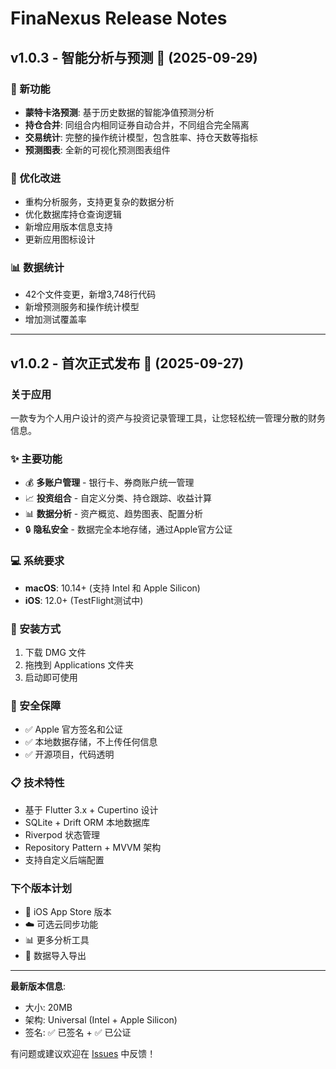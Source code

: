 # FinaNexus Release Notes

## v1.0.3 - 智能分析与预测 🔮 (2025-09-29)

### 🚀 新功能

- **蒙特卡洛预测**: 基于历史数据的智能净值预测分析
- **持仓合并**: 同组合内相同证券自动合并，不同组合完全隔离  
- **交易统计**: 完整的操作统计模型，包含胜率、持仓天数等指标
- **预测图表**: 全新的可视化预测图表组件

### 🔧 优化改进

- 重构分析服务，支持更复杂的数据分析
- 优化数据库持仓查询逻辑
- 新增应用版本信息支持
- 更新应用图标设计

### 📊 数据统计

- 42个文件变更，新增3,748行代码
- 新增预测服务和操作统计模型
- 增加测试覆盖率

---

## v1.0.2 - 首次正式发布 🎉 (2025-09-27)

### 关于应用

一款专为个人用户设计的资产与投资记录管理工具，让您轻松统一管理分散的财务信息。

### ✨ 主要功能

- 💰 **多账户管理** - 银行卡、券商账户统一管理
- 📈 **投资组合** - 自定义分类、持仓跟踪、收益计算  
- 📊 **数据分析** - 资产概览、趋势图表、配置分析
- 🔒 **隐私安全** - 数据完全本地存储，通过Apple官方公证

### 💻 系统要求

- **macOS**: 10.14+ (支持 Intel 和 Apple Silicon)
- **iOS**: 12.0+ (TestFlight测试中)

### 🚀 安装方式

1. 下载 DMG 文件
2. 拖拽到 Applications 文件夹  
3. 启动即可使用

### 🔐 安全保障

- ✅ Apple 官方签名和公证
- ✅ 本地数据存储，不上传任何信息
- ✅ 开源项目，代码透明

### 📋 技术特性

- 基于 Flutter 3.x + Cupertino 设计
- SQLite + Drift ORM 本地数据库
- Riverpod 状态管理
- Repository Pattern + MVVM 架构
- 支持自定义后端配置

### 下个版本计划

- 📱 iOS App Store 版本
- ☁️ 可选云同步功能
- 📊 更多分析工具
- 🔄 数据导入导出

---

**最新版本信息**:

- 大小: 20MB  
- 架构: Universal (Intel + Apple Silicon)
- 签名: ✅ 已签名 + ✅ 已公证

有问题或建议欢迎在 [Issues](https://github.com/Shinokawa/Finance-Nexus/issues) 中反馈！
